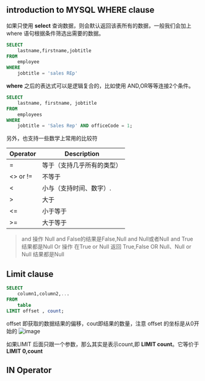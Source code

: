
## introduction to MYSQL WHERE clause
   如果只使用 **select** 查询数据，则会默认返回该表所有的数据，一般我们会加上 where 语句根据条件筛选出需要的数据。
   
```sql
SELECT 
    lastname,firstname,jobtitle
FROM
    employee
WHERE 
    jobtitle = 'sales REp'

```
**where** 之后的表达式可以是逻辑复合的，比如使用 AND,OR等等连接2个条件。
```sql
SELECT 
    lastname, firstname, jobtitle
FROM
    employees
WHERE
    jobtitle = 'Sales Rep' AND officeCode = 1;
```

另外，也支持一些数学上常用的比较符


Operator  | Description 
---|---
=| 等于（支持几乎所有的类型）
<> or != |	不等于
<  |	小与（支持时间、数字）.
>  |	大于
<= |	小于等于
>= |    大于等于

> and 操作 Null and False的结果是False,Null and Null或者Null and True 结果都是Null
> Or 操作 在True or Null 返回 True,False OR Null、Null or Null  结果都是Null

## Limit clause

```sql
SELECT 
    column1,column2,...
FROM
    table
LIMIT offset , count;
```
offset 即获取的数据结果的偏移，cout即结果的数量，注意 offset 的坐标是从0开始的
![image](http://www.mysqltutorial.org/wp-content/uploads/2011/03/mysql-limit-offset.jpg)

如果LIMIT 后面只跟一个参数，那么其实是表示count,即 **LIMIT count**。它等价于 **LIMIT 0,count**

## IN Operator
    


